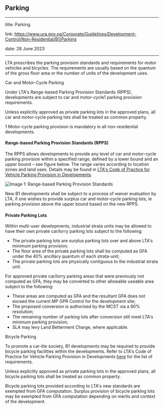 ## Parking
---
title: Parking

link: https://www.ura.gov.sg/Corporate/Guidelines/Development-Control/Non-Residential/B1/Parking

date: 28 June 2023

---


LTA prescribes the parking provision standards and requirements for motor vehicles and bicycles. The requirements are usually based on the quantum of the gross floor area or the number of units of the development uses.

Car and Motor-Cycle Parking

Under LTA's Range-based Parking Provision Standards (RPPS), developments are subject to car and motor-cycle1 parking provision requirements.

Unless explicitly approved as private parking lots in the approved plans, all car and motor-cycle parking lots shall be treated as common property.

1 Motor-cycle parking provision is mandatory in all non-residential developments.

#### Range-based Parking Provision Standards (RPPS)

The RPPS allows developments to provide any level of car and motor-cycle parking provision within a specified range, defined by a lower bound and an upper bound – see figure below. The range varies according to location zones and land uses. Details may be found in [LTA's Code of Practice for Vehicle Parking Provision in Developments](https://www.lta.gov.sg/content/ltagov/en/industry_innovations/industry_matters/development_construction_resources/vehicle_parking/requirements_for_vehicle_parking_proposals.html).

![Image 1: Range-based Parking Provision Standards](https://www.ura.gov.sg/-/media/Corporate/Guidelines/Development-control/Industrial/Range_Based_Car_Parking_Standard.jpg?h=100%25&w=100%25)



New B1 developments shall be subject to a process of waiver evaluation by LTA, if one wishes to provide surplus car and motor-cycle parking lots, ie parking provision above the upper bound based on the new RPPS.

#### Private Parking Lots

Within multi-user developments, industrial strata units may be allowed to have their own private car/lorry parking lots subject to the following:

-   The private parking lots are surplus parking lots over and above LTA's minimum parking provision;
-   The floor area of the private parking lots shall be computed as GFA under the 40% ancillary quantum of each strata-unit;
-   The private parking lots are physically contiguous to the industrial strata unit.

For approved private car/lorry parking areas that were previously not computed as GFA, they may be converted to other allowable useable area subject to the following:

-   These areas are computed as GFA and the resultant GFA does not exceed the current MP GPR Control for the development site;
-   The proposed conversion is authorised by the MCST via a 90% resolution;
-   The remaining number of parking lots after conversion still meet LTA's minimum parking provision;
-   SLA may levy Land Betterment Charge, where applicable.

Bicycle Parking

To promote a car-lite society, B1 developments may be required to provide bicycle parking facilities within the developments. Refer to LTA's Code of Practice for Vehicle Parking Provision in Developments [here](https://www.lta.gov.sg/content/ltagov/en/industry_innovations/industry_matters/development_construction_resources/vehicle_parking/requirements_for_vehicle_parking_proposals.html) for the list of requirements.

Unless explicitly approved as private parking lots in the approved plans, all bicycle parking lots shall be treated as common property.

Bicycle parking lots provided according to LTA's new standards are exempted from GFA computation. Surplus provision of bicycle parking lots may be exempted from GFA computation depending on merits and context of the development.



